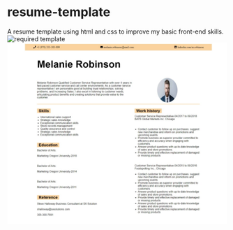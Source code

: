 # resume-template
A resume template using html and css to improve my basic front-end skills.
![required template]()
![delivered template](https://github.com/jahanzaib2353/resume-template/blob/main/pic.jpeg)
